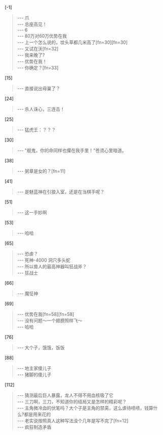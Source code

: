 
[-1] 
>--- 爪<br>
>--- 总座高见！<br>
>--- 6<br>
>--- 80万对60万优势在我<br>
>--- 上一个怎么说的，坟头草都几米高了[fn=30][fn=30]<br>
>--- 又试在沃[fn=32]<br>
>--- 我来晚了?<br>
>--- 优势在我！<br>
>--- 你确定？[fn=33]<br>

[15] 
>--- 直接说出母巢了？<br>

[24] 
>--- 杀人诛心，三连击！<br>

[25] 
>--- 猛虎王：？？？<br>

[30] 
>--- "舰鬼，你的命同样也攥在我手里！"苍须心里暗道。<br>

[38] 
>--- 粥章是女的？[fn=11]<br>

[41] 
>--- 是魅蓝神在引狼入室，还是在当棋手呢？<br>

[51] 
>--- 这一手妙啊<br>

[53] 
>--- 哈哈<br>

[65] 
>--- 恐虐？<br>
>--- 死神-4000 洞穴多头蛇<br>
>--- 所以兽人的最高神器叫狂战斧？<br>
>--- 狂战士<br>

[66] 
>--- 魔怔神<br>

[69] 
>--- 优势在我[fn=58][fn=58]<br>
>--- 没有问题～一个翅膀照样飞～<br>
>--- 哈哈<br>

[76] 
>--- 大个子，饿饿，饭饭<br>

[88] 
>--- 地主家傻儿子<br>
>--- 猪脚的傻儿子<br>

[112] 
>--- 猜测最后巨人暴露，龙人不得不用血核吸了它<br>
>--- 三刀啊，三刀，不知道你的结局又是怎样的精彩呢？<br>
>--- 主角微冷血的伏笔吗？大个子是主角的禁脔，这么虐待啧啧，钱算什么?都是用来花的<br>
>--- 老实说按照真人这种写法没个几年是写不完了[fn=12]<br>
>--- 疯狂制造矛盾<br>
